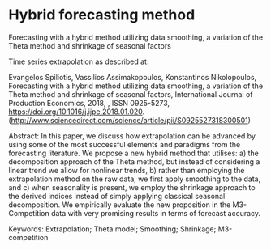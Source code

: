 # Hybrid forecasting method

Forecasting with a hybrid method utilizing data smoothing, a variation of the Theta method and shrinkage of seasonal factors

Time series extrapolation as described at:

Evangelos Spiliotis, Vassilios Assimakopoulos, Konstantinos Nikolopoulos,
Forecasting with a hybrid method utilizing data smoothing, a variation of the Theta method and shrinkage of seasonal factors,
International Journal of Production Economics,
2018,
,
ISSN 0925-5273,
https://doi.org/10.1016/j.ijpe.2018.01.020.
(http://www.sciencedirect.com/science/article/pii/S0925527318300501)

Abstract: In this paper, we discuss how extrapolation can be advanced by using some of the most successful elements and paradigms from the forecasting literature. We propose a new hybrid method that utilises: a) the decomposition approach of the Theta method, but instead of considering a linear trend we allow for nonlinear trends, b) rather than employing the extrapolation method on the raw data, we first apply smoothing to the data, and c) when seasonality is present, we employ the shrinkage approach to the derived indices instead of simply applying classical seasonal decomposition. We empirically evaluate the new proposition in the M3-Competition data with very promising results in terms of forecast accuracy.

Keywords: Extrapolation; Theta model; Smoothing; Shrinkage; M3-competition
